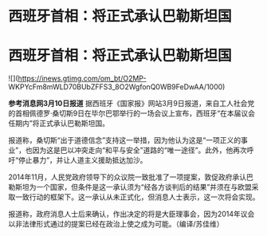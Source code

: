 # 西班牙首相：将正式承认巴勒斯坦国

# 西班牙首相：将正式承认巴勒斯坦国

![](https://inews.gtimg.com/om_bt/O2MP-
WKPYcFm8mWLD70BUbZFFS3_8O2WgfonQ0WB9FeDwAA/1000)

**参考消息网3月10日报道**
据西班牙《国家报》网站3月9日报道，来自工人社会党的首相佩德罗·桑切斯9日在毕尔巴鄂举行的一场会议上宣布，西班牙“在本届议会任期内”将正式承认巴勒斯坦国。

报道称，桑切斯“出于道德信念”支持这一举措，因为他认为这是“一项正义的事业”，也因为这是巴以冲突走向“和平与安全”道路的“唯一途径”。此外，他再次呼吁“停止暴力”，并让人道主义援助抵达加沙。

2014年11月，人民党政府领导下的众议院一致批准了一项提案，敦促政府承认巴勒斯坦为一个国家，但条件是这一承认须为“经各方谈判后的结果”并须在与欧盟采取一致行动的框架下。这一承认从未正式化，但消息人士表示，这一次将会实现。

报道称，政府消息人士后来确认，作出决定的将是大臣理事会，因为2014年议会以非法律形式通过的提案已经在政治上使之成为可能。（编译/苏佳维）

